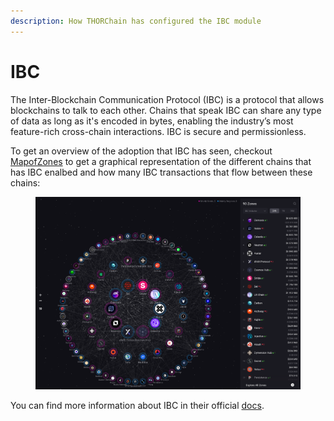 ```yaml
---
description: How THORChain has configured the IBC module
---
```


# IBC

The Inter-Blockchain Communication Protocol (IBC) is a protocol that allows blockchains to talk to each other. Chains that speak IBC can share any type of data as long as it's encoded in bytes, enabling the industry’s most feature-rich cross-chain interactions. IBC is secure and permissionless.



To get an overview of the adoption that IBC has seen, checkout [MapofZones](https://mapofzones.com/home?columnKey=ibcVolume\&period=24h) to get a graphical representation of the different chains that has IBC enalbed and how many IBC transactions that flow between these chains:

<figure><img src="../.gitbook/assets/Screenshot 2024-08-08 at 10.08.04.png" alt=""><figcaption></figcaption></figure>





You can find more information about IBC in their official [docs](https://ibc.cosmos.network/).
